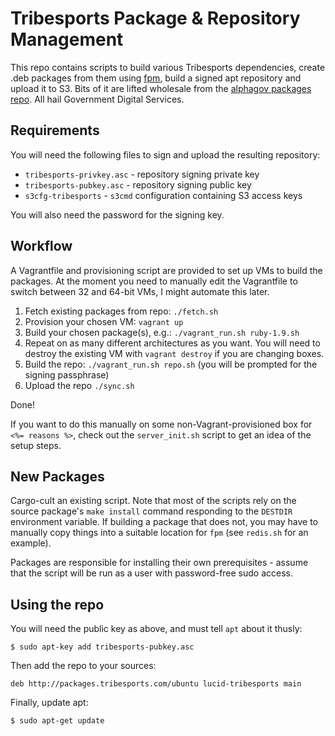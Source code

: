 Tribesports Package & Repository Management
===========================================

This repo contains scripts to build various Tribesports
dependencies, create .deb packages from them using
[fpm](https://github.com/jordansissel/fpm), build a signed apt
repository and upload it to S3. Bits of it are lifted wholesale from the
[alphagov packages repo](https://github.com/alphagov/packages). All hail
Government Digital Services.

Requirements
------------

You will need the following files to sign and upload the resulting
repository:

  * `tribesports-privkey.asc` - repository signing private key
  * `tribesports-pubkey.asc` - repository signing public key
  * `s3cfg-tribesports` - `s3cmd` configuration containing S3 access keys

You will also need the password for the signing key.

Workflow
--------

A Vagrantfile and provisioning script are provided to set up VMs
to build the packages. At the moment you need to manually edit the
Vagrantfile to switch between 32 and 64-bit VMs, I might automate this
later.

  1. Fetch existing packages from repo: `./fetch.sh`
  2. Provision your chosen VM: `vagrant up`
  3. Build your chosen package(s), e.g.: `./vagrant_run.sh
     ruby-1.9.sh`
  4. Repeat on as many different architectures as you want. You will
     need to destroy the existing VM with `vagrant destroy` if you are
     changing boxes.
  5. Build the repo: `./vagrant_run.sh repo.sh` (you will be prompted
     for the signing passphrase)
  6. Upload the repo `./sync.sh`

Done!

If you want to do this manually on some non-Vagrant-provisioned box for
`<%= reasons %>`, check out the `server_init.sh` script to get an idea
of the setup steps.

New Packages
------------

Cargo-cult an existing script. Note that most of the scripts rely on
the source package's `make install` command responding to the `DESTDIR`
environment variable. If building a package that does not, you may
have to manually copy things into a suitable location for `fpm` (see
`redis.sh` for an example).

Packages are responsible for installing their own prerequisites - assume
that the script will be run as a user with password-free sudo access.

Using the repo
--------------

You will need the public key as above, and must tell `apt` about it thusly:

    $ sudo apt-key add tribesports-pubkey.asc

Then add the repo to your sources:

    deb http://packages.tribesports.com/ubuntu lucid-tribesports main

Finally, update apt:

    $ sudo apt-get update
